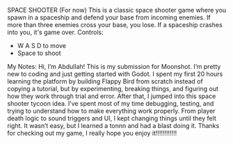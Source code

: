 SPACE SHOOTER (For now)
This is a classic space shooter game where you spawn in a spaceship and defend your base from incoming enemies. If more than three enemies cross your base, you lose. If a spaceship crashes into you, it's game over.
Controls:
- W A S D to move
- Space to shoot

My Notes:
Hi, I’m Abdullah! This is my submission for Moonshot. I’m pretty new to coding and just getting started with Godot. I spent my first 20 hours learning the platform by building Flappy Bird from scratch instead of 
copying a tutorial, but by experimenting, breaking things, and figuring out how they work through trial and error. After that, I jumped into this space shooter tycoon idea. 
I’ve spent most of my time debugging, testing, and trying to understand how to make everything work properly. From player death logic to sound triggers and UI, I kept changing things until they felt right.
It wasn’t easy, but I learned a tonnn and had a blast doing it. Thanks for checking out my game, I really hope you enjoy it!!!!!!!!!!!!

